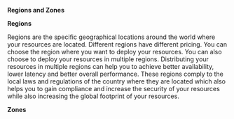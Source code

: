 **Regions and Zones**

**Regions**

Regions are the specific geographical locations around the world where your resources are located. Different regions have different pricing. You can choose the region where you want to deploy your resources. You can also choose to deploy your resources in multiple regions. Distributing your resources in multiple regions can help you to achieve better availability, lower latency and better overall performance. These regions comply to the local laws and regulations of the country where they are located which also helps you to gain compliance and increase the security of your resources while also increasing the global footprint of your resources.

**Zones**